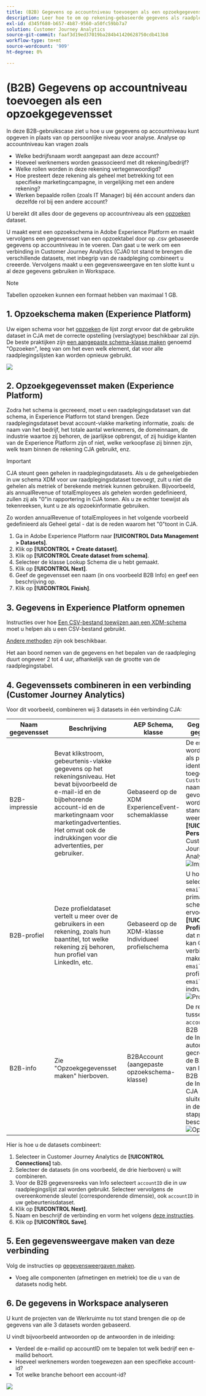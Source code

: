 ```yaml
---
title: (B2B) Gegevens op accountniveau toevoegen als een opzoekgegevensset
description: Leer hoe te om op rekening-gebaseerde gegevens als raadplegingsdataset aan CJA toe te voegen
exl-id: d345f680-b657-4b87-9560-a50fc59bb7a7
solution: Customer Journey Analytics
source-git-commit: faaf3d19ed37019ba284b41420628750cdb413b8
workflow-type: tm+mt
source-wordcount: '909'
ht-degree: 0%

---
```


# (B2B) Gegevens op accountniveau toevoegen als een opzoekgegevensset

In deze B2B-gebruikscase ziet u hoe u uw gegevens op accountniveau kunt opgeven in plaats van op persoonlijke niveau voor analyse. Analyse op accountniveau kan vragen zoals

* Welke bedrijfsnaam wordt aangepast aan deze account?
* Hoeveel werknemers worden geassocieerd met dit rekening/bedrijf?
* Welke rollen worden in deze rekening vertegenwoordigd?
* Hoe presteert deze rekening als geheel met betrekking tot een specifieke marketingcampagne, in vergelijking met een andere rekening?
* Werken bepaalde rollen (zoals IT Manager) bij één account anders dan dezelfde rol bij een andere account?

U bereikt dit alles door de gegevens op accountniveau als een [opzoeken](/help/getting-started/cja-glossary.md) dataset.

U maakt eerst een opzoekschema in Adobe Experience Platform en maakt vervolgens een gegevensset van een opzoektabel door op .csv gebaseerde gegevens op accountniveau in te voeren. Dan gaat u te werk om een verbinding in Customer Journey Analytics (CJA0 tot stand te brengen die verschillende datasets, met inbegrip van de raadpleging combineert u creeerde. Vervolgens maakt u een gegevensweergave en ten slotte kunt u al deze gegevens gebruiken in Workspace.

>[!NOTE]
>
>Tabellen opzoeken kunnen een formaat hebben van maximaal 1 GB.

## 1. Opzoekschema maken (Experience Platform)

Uw eigen schema voor het [opzoeken](/help/getting-started/cja-glossary.md) de lijst zorgt ervoor dat de gebruikte dataset in CJA met de correcte opstelling (verslagtype) beschikbaar zal zijn. De beste praktijken zijn [een aangepaste schema-klasse maken](https://experienceleague.adobe.com/docs/experience-platform/xdm/tutorials/create-schema-ui.html#create-new-class) genoemd &quot;Opzoeken&quot;, leeg van om het even welk element, dat voor alle raadplegingslijsten kan worden opnieuw gebruikt.

![](assets/create-new-class.png)

## 2. Opzoekgegevensset maken (Experience Platform)

Zodra het schema is gecreeerd, moet u een raadplegingsdataset van dat schema, in Experience Platform tot stand brengen. Deze raadplegingsdataset bevat account-vlakke marketing informatie, zoals: de naam van het bedrijf, het totale aantal werknemers, de domeinnaam, de industrie waartoe zij behoren, de jaarlijkse opbrengst, of zij huidige klanten van de Experience Platform zijn of niet, welke verkoopfase zij binnen zijn, welk team binnen de rekening CJA gebruikt, enz.

>[!IMPORTANT]
>
>CJA steunt geen gehelen in raadplegingsdatasets. Als u de geheelgebieden in uw schema XDM voor uw raadplegingsdataset toevoegt, zult u niet die gehelen als metriek of berekende metriek kunnen gebruiken. Bijvoorbeeld, als annualRevenue of totalEmployees als gehelen worden gedefinieerd, zullen zij als &quot;0&quot;in rapportering in CJA tonen. Als u ze echter toewijst als tekenreeksen, kunt u ze als opzoekinformatie gebruiken.

Zo worden annualRevenue of totalEmployees in het volgende voorbeeld gedefinieerd als Geheel getal - dat is de reden waarom het &quot;0&quot;toont in CJA.

1. Ga in Adobe Experience Platform naar **[!UICONTROL Data Management > Datasets]**.
1. Klik op **[!UICONTROL + Create dataset]**.
1. Klik op **[!UICONTROL Create dataset from schema]**.
1. Selecteer de klasse Lookup Schema die u hebt gemaakt.
1. Klik op **[!UICONTROL Next]**.
1. Geef de gegevensset een naam (in ons voorbeeld B2B Info) en geef een beschrijving op.
1. Klik op **[!UICONTROL Finish]**.

## 3. Gegevens in Experience Platform opnemen

Instructies over hoe [Een CSV-bestand toewijzen aan een XDM-schema](https://experienceleague.adobe.com/docs/experience-platform/ingestion/tutorials/map-a-csv-file.html) moet u helpen als u een CSV-bestand gebruikt.

[Andere methoden](https://experienceleague.adobe.com/docs/experience-platform/ingestion/home.html) zijn ook beschikbaar.

Het aan boord nemen van de gegevens en het bepalen van de raadpleging duurt ongeveer 2 tot 4 uur, afhankelijk van de grootte van de raadplegingstabel.

## 4. Gegevenssets combineren in een verbinding (Customer Journey Analytics)

Voor dit voorbeeld, combineren wij 3 datasets in één verbinding CJA:

| Naam gegevensset | Beschrijving | AEP Schema, klasse | Gegevens over gegevensset |
| --- | --- | --- | --- |
| B2B-impressie | Bevat klikstroom, gebeurtenis-vlakke gegevens op het rekeningsniveau. Het bevat bijvoorbeeld de e-mail-id en de bijbehorende account-id en de marketingnaam voor marketingadvertenties. Het omvat ook de indrukkingen voor die advertenties, per gebruiker. | Gebaseerd op de XDM ExperienceEvent-schemaklasse | De `emailID` wordt gebruikt als primaire identiteit en toegewezen aan `Customer ID` naamruimte. Als gevolg hiervan wordt deze standaard weergegeven **[!UICONTROL Person ID]** in Customer Journey Analytics. ![Impressies](assets/impressions-mixins.png) |
| B2B-profiel | Deze profieldataset vertelt u meer over de gebruikers in een rekening, zoals hun baantitel, tot welke rekening zij behoren, hun profiel van LinkedIn, etc. | Gebaseerd op de XDM-klasse Individueel profielschema | U hoeft niet te selecteren `emailID` als primaire id in dit schema. Zorg ervoor dat u **[!UICONTROL Profile]**; Als u dat niet doet, kan CJA geen verbinding maken met de `emailID` in B2B-profiel met de `emailID` in B2B-indrukgegevens. ![Profiel](assets/profile-mixins.png) |
| B2B-info | Zie &quot;Opzoekgegevensset maken&quot; hierboven. | B2BAccount (aangepaste opzoekschema-klasse) | De relatie tussen `accountID` en de B2B dataset van de Impressies automatisch is gecreeerd door de B2B dataset van Info met de B2B dataset van de Impressie in CJA aan te sluiten, zoals die in de hieronder stappen wordt beschreven. ![Opzoeken](assets/lookup-mixins.png) |

Hier is hoe u de datasets combineert:

1. Selecteer in Customer Journey Analytics de **[!UICONTROL Connections]** tab.
1. Selecteer de datasets (in ons voorbeeld, de drie hierboven) u wilt combineren.
1. Voor de B2B gegevensreeks van Info selecteert `accountID` die in uw raadplegingslijst zal worden gebruikt. Selecteer vervolgens de overeenkomende sleutel (corresponderende dimensie), ook `accountID` in uw gebeurtenisdataset.
1. Klik op **[!UICONTROL Next]**.
1. Naam en beschrijf de verbinding en vorm het volgens [deze instructies](/help/connections/create-connection.md).
1. Klik op **[!UICONTROL Save]**.

## 5. Een gegevensweergave maken van deze verbinding

Volg de instructies op [gegevensweergaven maken](/help/data-views/create-dataview.md).

* Voeg alle componenten (afmetingen en metriek) toe die u van de datasets nodig hebt.

## 6. De gegevens in Workspace analyseren

U kunt de projecten van de Werkruimte nu tot stand brengen die op de gegevens van alle 3 datasets worden gebaseerd.

U vindt bijvoorbeeld antwoorden op de antwoorden in de inleiding:

* Verdeel de e-mailid op accountID om te bepalen tot welk bedrijf een e-mailid behoort.
* Hoeveel werknemers worden toegewezen aan een specifieke account-id?
* Tot welke branche behoort een account-id?

![](assets/project-lookup.png)
